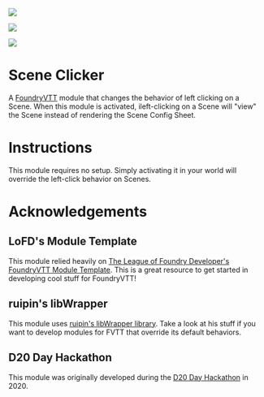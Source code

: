 ![](https://img.shields.io/badge/Foundry-v0.7.9-informational)

![](https://img.shields.io/badge/Foundry-v0.7.8-informational)

![](https://img.shields.io/badge/Foundry-v0.7.9-informational)

<!--- Downloads @ Latest Badge -->
<!--- replace <user>/<repo> with your username/repository -->
<!--- ![Latest Release Download Count](https://img.shields.io/github/downloads/jegasus/scene-clicker/latest/module.zip) -->

<!--- Forge Bazaar Install % Badge -->
<!--- replace <your-module-name> with the `name` in your manifest -->
<!--- ![Forge Installs](https://img.shields.io/badge/dynamic/json?label=Forge%20Installs&query=package.installs&suffix=%25&url=https%3A%2F%2Fforge-vtt.com%2Fapi%2Fbazaar%2Fpackage%2Fscene-clicker&colorB=4aa94a) -->

# Scene Clicker
A [FoundryVTT](https://foundryvtt.com/) module that changes the behavior of left clicking on a Scene. When this module is activated, ileft-clicking on a Scene will "view" the Scene instead of rendering the Scene Config Sheet.

# Instructions
This module requires no setup. Simply activating it in your world will override the left-click behavior on Scenes.

# Acknowledgements

## LoFD's Module Template
This module relied heavily on [The League of Foundry Developer's FoundryVTT Module Template](https://github.com/League-of-Foundry-Developers/FoundryVTT-Module-Template). This is a great resource to get started in developing cool stuff for FoundryVTT!

## ruipin's libWrapper
This module uses [ruipin's libWrapper library](https://github.com/ruipin/fvtt-lib-wrapper/wiki/Modules-using-libWrapper). Take a look at his stuff if you want to develop modules for FVTT that override its default behaviors.

## D20 Day Hackathon
This module was originally developed during the [D20 Day Hackathon](https://www.reddit.com/r/FoundryVTT/comments/k8ly5i/the_1st_annual_d20_day_hackathon/) in 2020. 
